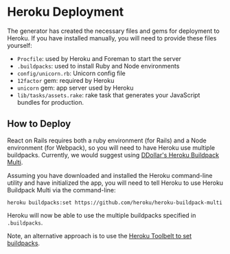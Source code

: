 # Heroku Deployment
The generator has created the necessary files and gems for deployment to Heroku. If you have installed manually, you will need to provide these files yourself:

+ `Procfile`: used by Heroku and Foreman to start the server
+ `.buildpacks`: used to install Ruby and Node environments
+ `config/unicorn.rb`: Unicorn config file
+ `12factor` gem: required by Heroku
+ `unicorn` gem: app server used by Heroku
+ `lib/tasks/assets.rake`: rake task that generates your JavaScript bundles for production.

## How to Deploy

React on Rails requires both a ruby environment (for Rails) and a Node environment (for Webpack), so you will need to have Heroku use multiple buildpacks. Currently, we would suggest using [DDollar's Heroku Buildpack Multi](https://github.com/ddollar/heroku-buildpack-multi).

Assuming you have downloaded and installed the Heroku command-line utility and have initialized the app, you will need to tell Heroku to use Heroku Buildpack Multi via the command-line:

```
heroku buildpacks:set https://github.com/heroku/heroku-buildpack-multi
```

Heroku will now be able to use the multiple buildpacks specified in `.buildpacks`. 

Note, an alternative approach is to use the [Heroku Toolbelt to set buildpacks](https://devcenter.heroku.com/articles/using-multiple-buildpacks-for-an-app).
